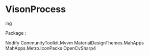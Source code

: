 # VisonProcess
ing

Package :

Nodify 
CommunityToolkit.Mvvm 
MaterialDesignThemes.MahApps 
MahApps.Metro.IconPacks 
OpenCvSharp4 





